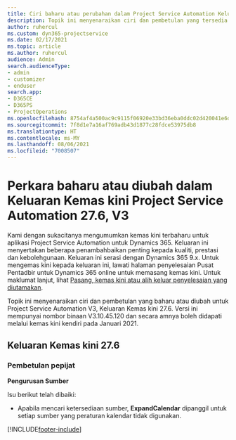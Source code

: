 ```yaml
---
title: Ciri baharu atau perubahan dalam Project Service Automation Keluaran Kemas Kini 27.6 Hotfix, V3
description: Topik ini menyenaraikan ciri dan pembetulan yang tersedia dalam Project Service Automation Keluaran Kemas kini 27.6 Hotfix, V3.
author: ruhercul
ms.custom: dyn365-projectservice
ms.date: 02/17/2021
ms.topic: article
ms.author: ruhercul
audience: Admin
search.audienceType:
- admin
- customizer
- enduser
search.app:
- D365CE
- D365PS
- ProjectOperations
ms.openlocfilehash: 8754af4a500ac9c9115f06920e33bd36eba0ddc02d420041e6d8415eecc8de50
ms.sourcegitcommit: 7f8d1e7a16af769adb43d1877c28fdce53975db8
ms.translationtype: HT
ms.contentlocale: ms-MY
ms.lasthandoff: 08/06/2021
ms.locfileid: "7008507"
---
```

# <a name="whats-new-or-changed-in-project-service-automation-update-release-276-v3"></a>Perkara baharu atau diubah dalam Keluaran Kemas kini Project Service Automation 27.6, V3

Kami dengan sukacitanya mengumumkan kemas kini terbaharu untuk aplikasi Project Service Automation untuk Dynamics 365. Keluaran ini menyertakan beberapa penambahbaikan penting kepada kualiti, prestasi dan kebolehgunaan. Keluaran ini serasi dengan Dynamics 365 9.x. Untuk mengemas kini kepada keluaran ini, lawati halaman penyelesaian Pusat Pentadbir untuk Dynamics 365 online untuk memasang kemas kini. Untuk maklumat lanjut, lihat [Pasang, kemas kini atau alih keluar penyelesaian yang diutamakan](/power-platform/admin/install-remove-preferred-solution).

Topik ini menyenaraikan ciri dan pembetulan yang baharu atau diubah untuk Project Service Automation V3, Keluaran Kemas kini 27.6. Versi ini mempunyai nombor binaan V3.10.45.120 dan secara amnya boleh didapati melalui kemas kini kendiri pada Januari 2021.

## <a name="update-release-276"></a>Keluaran Kemas kini 27.6

### <a name="bug-fixes"></a>Pembetulan pepijat


**Pengurusan Sumber**

Isu berikut telah dibaiki:

- Apabila mencari ketersediaan sumber, **ExpandCalendar** dipanggil untuk setiap sumber yang peraturan kalendar tidak digunakan.


[!INCLUDE[footer-include](../includes/footer-banner.md)]
